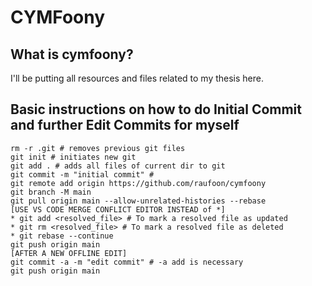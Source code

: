 # CYMFoony
## What is cymfoony?
I'll be putting all resources and files related to my thesis here.

## Basic instructions on how to do Initial Commit and further Edit Commits for myself
```
rm -r .git # removes previous git files
git init # initiates new git
git add . # adds all files of current dir to git
git commit -m "initial commit" # 
git remote add origin https://github.com/raufoon/cymfoony
git branch -M main
git pull origin main --allow-unrelated-histories --rebase
[USE VS CODE MERGE CONFLICT EDITOR INSTEAD of *]
* git add <resolved_file> # To mark a resolved file as updated 
* git rm <resolved_file> # To mark a resolved file as deleted
* git rebase --continue
git push origin main
[AFTER A NEW OFFLINE EDIT]
git commit -a -m "edit commit" # -a add is necessary
git push origin main
```
